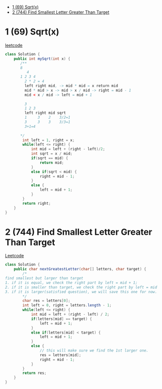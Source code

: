 - [1 (69) Sqrt(x)](https://leetcode.com/problems/sqrtx/description/)
- [2  (744) Find Smallest Letter Greater Than Target](https://leetcode.com/problems/find-smallest-letter-greater-than-target/description/)

# 1 (69) Sqrt(x)
[leetcode](https://leetcode.com/problems/sqrtx/description/)
```java
class Solution {
    public int mySqrt(int x) {
       /**
       8 
          4 
       1 2 3 4
         2 * 2 = 4
         left right mid, -> mid * mid = x return mid
         mid * mid > x -> mid > x / mid -> right = mid - 1
         mid < x / mid -> left = mid + 1
         
         3 
         1 2 3
         left right mid sqrt
         1     3    2    3/2=1
         3     3    3    3/3=1
         3+1=4
         
       */
        int left = 1, right = x;
        while(left <= right) {
            int mid = left + (right - left)/2;
            int sqrt = x / mid;
            if(sqrt == mid) {
                return mid;
            }
            else if(sqrt < mid) {
                right = mid - 1;
            }
            else {
                left = mid + 1;
            }
        }
        return right;
    }
}
```

# 2  (744) Find Smallest Letter Greater Than Target
[Leetcode](https://leetcode.com/problems/find-smallest-letter-greater-than-target/description/)
```java
class Solution {
    public char nextGreatestLetter(char[] letters, char target) {
        /*
find smallest but larger than target 
1. if it is equal, we check the right part by left = mid + 1;
2. if it is smaller than target, we check the right part by left = mid + 1;
3. if it is larger(satisfied question), we will save this one for now. (Because we will see if we still can go left, which will be smaller then we saved, but larger than target)
        */
        char res = letters[0];
        int left = 0, right = letters.length - 1;
        while(left <= right) {
            int mid = left + (right - left) / 2;
            if(letters[mid] == target) {
                left = mid + 1;
            }
            else if(letters[mid] < target) {
                left = mid + 1;
            }
            else {
                // this will make sure we find the 1st larger one. 
                res = letters[mid];
                right = mid - 1;
            }
        }
        return res;
    }
}
```
